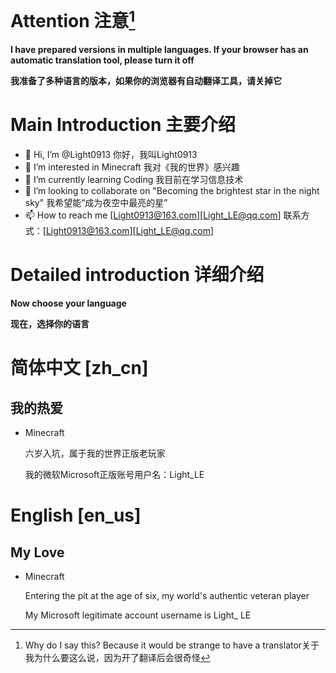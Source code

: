 # Attention 注意[^1]

[^1]:Why do I say this? Because it would be strange to have a translator关于我为什么要这么说，因为开了翻译后会很奇怪

**I have prepared versions in multiple languages. If your browser has an automatic translation tool, please turn it off**

**我准备了多种语言的版本，如果你的浏览器有自动翻译工具，请关掉它**

# Main Introduction 主要介绍

- 👋 Hi, I’m @Light0913 你好，我叫Light0913
- 👀 I’m interested in Minecraft 我对《我的世界》感兴趣
- 🌱 I’m currently learning Coding 我目前在学习信息技术
- 💞️ I’m looking to collaborate on "Becoming the brightest star in the night sky" 我希望能“成为夜空中最亮的星”
- 📫 How to reach me [Light0913@163.com][Light_LE@qq.com] 联系方式：[Light0913@163.com][Light_LE@qq.com]

# Detailed introduction 详细介绍

**Now choose your language**

**现在，选择你的语言**

# 简体中文 [zh_cn]

## 我的热爱

- Minecraft
  
  六岁入坑，属于我的世界正版老玩家
  
  我的微软Microsoft正版账号用户名：Light_LE

# English [en_us]

## My Love

- Minecraft

  Entering the pit at the age of six, my world's authentic veteran player

  My Microsoft legitimate account username is Light_ LE

<!---
Light0913/Light0913 is a ✨ special ✨ repository because its `README.md` (this file) appears on your GitHub profile.
You can click the Preview link to take a look at your changes.
--->
